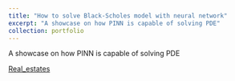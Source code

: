 ```yaml
---
title: "How to solve Black-Scholes model with neural network"
excerpt: "A showcase on how PINN is capable of solving PDE"
collection: portfolio
---
```


A showcase on how PINN is capable of solving PDE

[Real_estates](/files/PINNs_black-scholes.ipynb)

